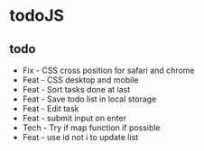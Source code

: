 # todoJS

## todo

<ul>
    <li>Fix -  CSS cross position for safari and chrome</li>
    <li>Feat - CSS desktop and mobile</li>
    <li>Feat - Sort tasks done at last</li>
    <li>Feat - Save todo list in local storage</li>
    <li>Feat - Edit task</li>
    <li>Feat - submit input on enter </li>
    <li>Tech - Try if map function if possible</li>
    <li>Feat - use id not i to update list</li>
</ul>
